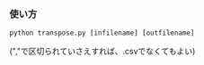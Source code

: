 ### 使い方
```python
python transpose.py [infilename] [outfilename]
```
(","で区切られていさえすれば、.csvでなくてもよい)


